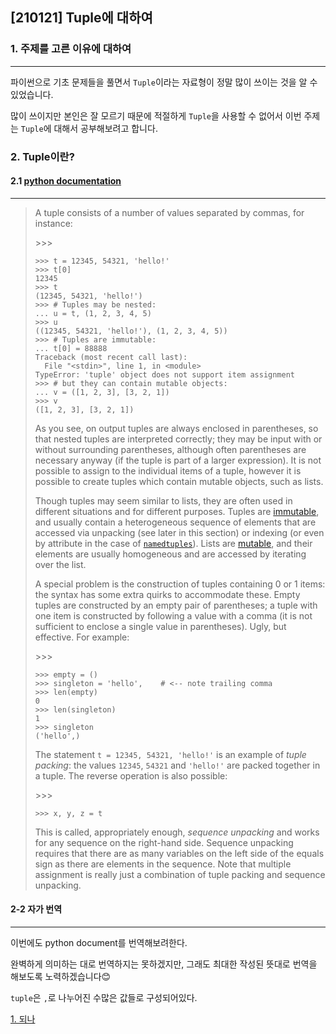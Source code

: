 ## [210121] Tuple에 대하여

### 1. 주제를 고른 이유에 대하여

---

파이썬으로 기초 문제들을 풀면서 `Tuple`이라는 자료형이 정말 많이 쓰이는 것을 알 수 있었습니다.

많이 쓰이지만 본인은 잘 모르기 때문에 적절하게 `Tuple`을 사용할 수 없어서 이번 주제는 `Tuple`에 대해서 공부해보려고 합니다.



### 2. Tuple이란?

#### 2.1 [python documentation](https://docs.python.org/3/tutorial/datastructures.html)

---

> A tuple consists of a number of values separated by commas, for instance:
>
> \>>>
>
> ```
> >>> t = 12345, 54321, 'hello!'
> >>> t[0]
> 12345
> >>> t
> (12345, 54321, 'hello!')
> >>> # Tuples may be nested:
> ... u = t, (1, 2, 3, 4, 5)
> >>> u
> ((12345, 54321, 'hello!'), (1, 2, 3, 4, 5))
> >>> # Tuples are immutable:
> ... t[0] = 88888
> Traceback (most recent call last):
>   File "<stdin>", line 1, in <module>
> TypeError: 'tuple' object does not support item assignment
> >>> # but they can contain mutable objects:
> ... v = ([1, 2, 3], [3, 2, 1])
> >>> v
> ([1, 2, 3], [3, 2, 1])
> ```
>
> As you see, on output tuples are always enclosed in parentheses, so that nested tuples are interpreted correctly; they may be input with or without surrounding parentheses, although often parentheses are necessary anyway (if the tuple is part of a larger expression). It is not possible to assign to the individual items of a tuple, however it is possible to create tuples which contain mutable objects, such as lists.
>
> Though tuples may seem similar to lists, they are often used in different situations and for different purposes. Tuples are [immutable](https://docs.python.org/3/glossary.html#term-immutable), and usually contain a heterogeneous sequence of elements that are accessed via unpacking (see later in this section) or indexing (or even by attribute in the case of [`namedtuples`](https://docs.python.org/3/library/collections.html#collections.namedtuple)). Lists are [mutable](https://docs.python.org/3/glossary.html#term-mutable), and their elements are usually homogeneous and are accessed by iterating over the list.
>
> A special problem is the construction of tuples containing 0 or 1 items: the syntax has some extra quirks to accommodate these. Empty tuples are constructed by an empty pair of parentheses; a tuple with one item is constructed by following a value with a comma (it is not sufficient to enclose a single value in parentheses). Ugly, but effective. For example:
>
> \>>>
>
> ```
> >>> empty = ()
> >>> singleton = 'hello',    # <-- note trailing comma
> >>> len(empty)
> 0
> >>> len(singleton)
> 1
> >>> singleton
> ('hello',)
> ```
>
> The statement `t = 12345, 54321, 'hello!'` is an example of *tuple packing*: the values `12345`, `54321` and `'hello!'` are packed together in a tuple. The reverse operation is also possible:
>
> \>>>
>
> ```
> >>> x, y, z = t
> ```
>
> This is called, appropriately enough, *sequence unpacking* and works for any sequence on the right-hand side. Sequence unpacking requires that there are as many variables on the left side of the equals sign as there are elements in the sequence. Note that multiple assignment is really just a combination of tuple packing and sequence unpacking.


#### 2-2 자가 번역

---

이번에도 python document를 번역해보려한다.

완벽하게 의미하는 대로 번역하지는 못하겠지만, 그래도 최대한 작성된 뜻대로 번역을 해보도록 노력하겠습니다😊



`tuple`은 `,`로 나누어진 수많은 값들로 구성되어있다.



[1. 되나](#-[210121]-Tuple에-대하여)
